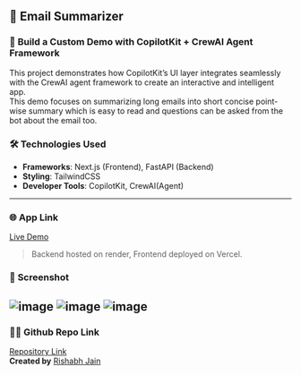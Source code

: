 ## 🚀 **Email Summarizer**

### 📝 **Build a Custom Demo with CopilotKit + CrewAI Agent Framework**

This project demonstrates how CopilotKit’s UI layer integrates seamlessly with the CrewAI agent framework to create an interactive and intelligent app.<br>
This demo focuses on summarizing long emails into short concise point-wise summary which is easy to read and questions can be asked from the bot about the email too.


### 🛠️ **Technologies Used**

- **Frameworks**: Next.js (Frontend), FastAPI (Backend)
- **Styling**: TailwindCSS
- **Developer Tools**: CopilotKit, CrewAI(Agent)

---

### 🌐 **App Link**

[Live Demo](https://email-summarizer-neon.vercel.app/)

>Backend hosted on render, Frontend deployed on Vercel.



### 📸 **Screenshot**

![image](https://github.com/user-attachments/assets/2bfa5e06-b2d9-4f69-8042-32164a36baba)
![image](https://github.com/user-attachments/assets/4c0b9d4d-0c7f-4f3f-9d5a-89df8155c0ca)
![image](https://github.com/user-attachments/assets/9ad4e287-ff29-412c-b2db-2298019f6f8a)
---

### 🙋‍♂️ **Github Repo Link**
[Repository Link](https://github.com/rishabh-jain89/Email-Summarizer.git)<br>
**Created by** [Rishabh Jain](https://github.com/rishabh-jain89)
